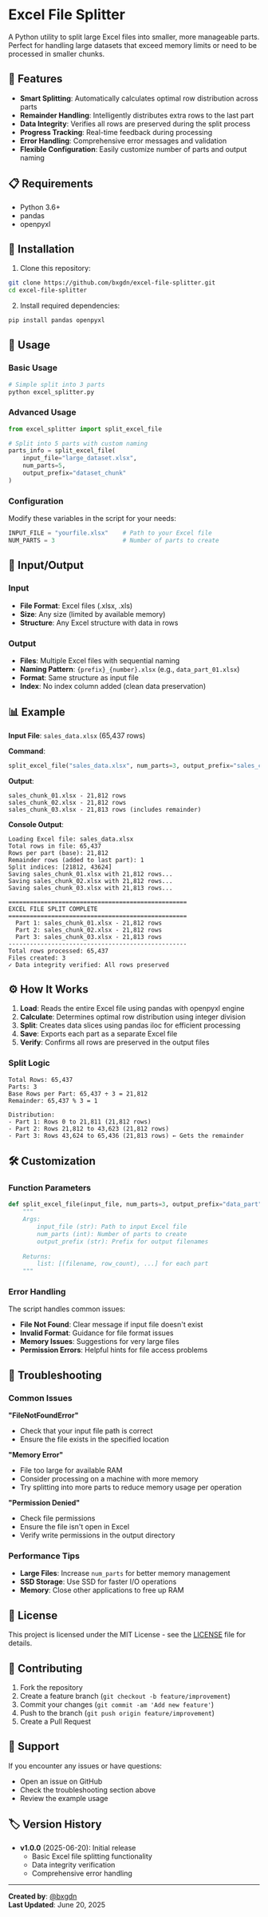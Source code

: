 # Excel File Splitter

A Python utility to split large Excel files into smaller, more manageable parts. Perfect for handling large datasets that exceed memory limits or need to be processed in smaller chunks.

## 🚀 Features

- **Smart Splitting**: Automatically calculates optimal row distribution across parts
- **Remainder Handling**: Intelligently distributes extra rows to the last part
- **Data Integrity**: Verifies all rows are preserved during the split process
- **Progress Tracking**: Real-time feedback during processing
- **Error Handling**: Comprehensive error messages and validation
- **Flexible Configuration**: Easily customize number of parts and output naming

## 📋 Requirements

- Python 3.6+
- pandas
- openpyxl

## 🔧 Installation

1. Clone this repository:
```bash
git clone https://github.com/bxgdn/excel-file-splitter.git
cd excel-file-splitter
```

2. Install required dependencies:
```bash
pip install pandas openpyxl
```

## 📖 Usage

### Basic Usage

```python
# Simple split into 3 parts
python excel_splitter.py
```

### Advanced Usage

```python
from excel_splitter import split_excel_file

# Split into 5 parts with custom naming
parts_info = split_excel_file(
    input_file="large_dataset.xlsx",
    num_parts=5,
    output_prefix="dataset_chunk"
)
```

### Configuration

Modify these variables in the script for your needs:

```python
INPUT_FILE = "yourfile.xlsx"    # Path to your Excel file
NUM_PARTS = 3                   # Number of parts to create
```

## 📁 Input/Output

### Input
- **File Format**: Excel files (.xlsx, .xls)
- **Size**: Any size (limited by available memory)
- **Structure**: Any Excel structure with data in rows

### Output
- **Files**: Multiple Excel files with sequential naming
- **Naming Pattern**: `{prefix}_{number}.xlsx` (e.g., `data_part_01.xlsx`)
- **Format**: Same structure as input file
- **Index**: No index column added (clean data preservation)

## 📊 Example

**Input File**: `sales_data.xlsx` (65,437 rows)

**Command**:
```python
split_excel_file("sales_data.xlsx", num_parts=3, output_prefix="sales_chunk")
```

**Output**:
```
sales_chunk_01.xlsx - 21,812 rows
sales_chunk_02.xlsx - 21,812 rows  
sales_chunk_03.xlsx - 21,813 rows (includes remainder)
```

**Console Output**:
```
Loading Excel file: sales_data.xlsx
Total rows in file: 65,437
Rows per part (base): 21,812
Remainder rows (added to last part): 1
Split indices: [21812, 43624]
Saving sales_chunk_01.xlsx with 21,812 rows...
Saving sales_chunk_02.xlsx with 21,812 rows...
Saving sales_chunk_03.xlsx with 21,813 rows...

==================================================
EXCEL FILE SPLIT COMPLETE
==================================================
  Part 1: sales_chunk_01.xlsx - 21,812 rows
  Part 2: sales_chunk_02.xlsx - 21,812 rows
  Part 3: sales_chunk_03.xlsx - 21,813 rows
--------------------------------------------------
Total rows processed: 65,437
Files created: 3
✓ Data integrity verified: All rows preserved
```

## ⚙️ How It Works

1. **Load**: Reads the entire Excel file using pandas with openpyxl engine
2. **Calculate**: Determines optimal row distribution using integer division
3. **Split**: Creates data slices using pandas iloc for efficient processing
4. **Save**: Exports each part as a separate Excel file
5. **Verify**: Confirms all rows are preserved in the output files

### Split Logic

```
Total Rows: 65,437
Parts: 3
Base Rows per Part: 65,437 ÷ 3 = 21,812
Remainder: 65,437 % 3 = 1

Distribution:
- Part 1: Rows 0 to 21,811 (21,812 rows)
- Part 2: Rows 21,812 to 43,623 (21,812 rows)  
- Part 3: Rows 43,624 to 65,436 (21,813 rows) ← Gets the remainder
```

## 🛠️ Customization

### Function Parameters

```python
def split_excel_file(input_file, num_parts=3, output_prefix="data_part"):
    """
    Args:
        input_file (str): Path to input Excel file
        num_parts (int): Number of parts to create
        output_prefix (str): Prefix for output filenames
    
    Returns:
        list: [(filename, row_count), ...] for each part
    """
```

### Error Handling

The script handles common issues:
- **File Not Found**: Clear message if input file doesn't exist
- **Invalid Format**: Guidance for file format issues
- **Memory Issues**: Suggestions for very large files
- **Permission Errors**: Helpful hints for file access problems

## 🐛 Troubleshooting

### Common Issues

**"FileNotFoundError"**
- Check that your input file path is correct
- Ensure the file exists in the specified location

**"Memory Error"**
- File too large for available RAM
- Consider processing on a machine with more memory
- Try splitting into more parts to reduce memory usage per operation

**"Permission Denied"**
- Check file permissions
- Ensure the file isn't open in Excel
- Verify write permissions in the output directory

### Performance Tips

- **Large Files**: Increase `num_parts` for better memory management
- **SSD Storage**: Use SSD for faster I/O operations
- **Memory**: Close other applications to free up RAM

## 📝 License

This project is licensed under the MIT License - see the [LICENSE](LICENSE) file for details.

## 🤝 Contributing

1. Fork the repository
2. Create a feature branch (`git checkout -b feature/improvement`)
3. Commit your changes (`git commit -am 'Add new feature'`)
4. Push to the branch (`git push origin feature/improvement`)
5. Create a Pull Request

## 📧 Support

If you encounter any issues or have questions:
- Open an issue on GitHub
- Check the troubleshooting section above
- Review the example usage

## 🏷️ Version History

- **v1.0.0** (2025-06-20): Initial release
  - Basic Excel file splitting functionality
  - Data integrity verification
  - Comprehensive error handling

---

**Created by**: [@bxgdn](https://github.com/bxgdn)  
**Last Updated**: June 20, 2025
